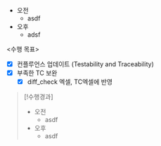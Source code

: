 - 오전
	- asdf
- 오후
	- adsf

<수행 목표>
- [x] 컨플루언스 업데이트 (Testability and Traceability)
- [x] 부족한 TC 보완
	- [x] diff_check 엑셀, TC엑셀에 반영

>[!수행경과]
>- 오전
>	- asdf
>- 오후
>	- asdf
